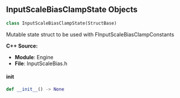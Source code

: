 ## InputScaleBiasClampState Objects

```python
class InputScaleBiasClampState(StructBase)
```

Mutable state struct to be used with FInputScaleBiasClampConstants

**C++ Source:**

- **Module**: Engine
- **File**: InputScaleBias.h

<a id="unreal.InputScaleBiasClampState.__init__"></a>

#### __init__

```python
def __init__() -> None
```

<a id="unreal.AnimNode_SequencePlayer"></a>